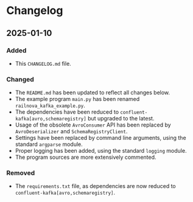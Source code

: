# Changelog

## 2025-01-10

### Added

- This `CHANGELOG.md` file.

### Changed

- The `README.md` has been updated to reflect all changes below.
- The example program `main.py` has been renamed `railnova_kafka_example.py`.
- The dependencies have been reduced to `confluent-kafka[avro,schemaregistry]` but upgraded to the latest.
- Usage of the obsolete `AvroConsumer` API has been replaced by `AvroDeserializer` and `SchemaRegistryClient`.
- Settings have been replaced by command line arguments, using the standard `argparse` module.
- Proper logging has been added, using the standard `logging` module.
- The program sources are more extensively commented.

### Removed

- The `requirements.txt` file, as dependencies are now reduced to `confluent-kafka[avro,schemaregistry]`.

